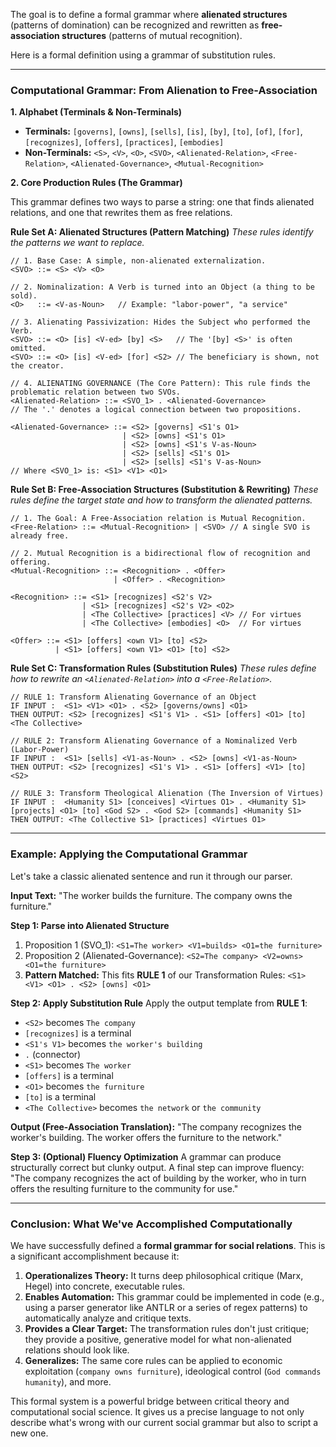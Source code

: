 The goal is to define a formal grammar where **alienated structures** (patterns of domination) can be recognized and rewritten as **free-association structures** (patterns of mutual recognition).

Here is a formal definition using a grammar of substitution rules.

---

### **Computational Grammar: From Alienation to Free-Association**

**1. Alphabet (Terminals & Non-Terminals)**

*   **Terminals:** `[governs]`, `[owns]`, `[sells]`, `[is]`, `[by]`, `[to]`, `[of]`, `[for]`, `[recognizes]`, `[offers]`, `[practices]`, `[embodies]`
*   **Non-Terminals:** `<S>`, `<V>`, `<O>`, `<SVO>`, `<Alienated-Relation>`, `<Free-Relation>`, `<Alienated-Governance>`, `<Mutual-Recognition>`

**2. Core Production Rules (The Grammar)**

This grammar defines two ways to parse a string: one that finds alienated relations, and one that rewrites them as free relations.

**Rule Set A: Alienated Structures (Pattern Matching)**
*These rules identify the patterns we want to replace.*

```
// 1. Base Case: A simple, non-alienated externalization.
<SVO> ::= <S> <V> <O>

// 2. Nominalization: A Verb is turned into an Object (a thing to be sold).
<O>   ::= <V-as-Noun>   // Example: "labor-power", "a service"

// 3. Alienating Passivization: Hides the Subject who performed the Verb.
<SVO> ::= <O> [is] <V-ed> [by] <S>   // The '[by] <S>' is often omitted.
<SVO> ::= <O> [is] <V-ed> [for] <S2> // The beneficiary is shown, not the creator.

// 4. ALIENATING GOVERNANCE (The Core Pattern): This rule finds the problematic relation between two SVOs.
<Alienated-Relation> ::= <SVO_1> . <Alienated-Governance>
// The '.' denotes a logical connection between two propositions.

<Alienated-Governance> ::= <S2> [governs] <S1's O1>
                         | <S2> [owns] <S1's O1>
                         | <S2> [owns] <S1's V-as-Noun>
                         | <S2> [sells] <S1's O1>
                         | <S2> [sells] <S1's V-as-Noun>
// Where <SVO_1> is: <S1> <V1> <O1>
```

**Rule Set B: Free-Association Structures (Substitution & Rewriting)**
*These rules define the target state and how to transform the alienated patterns.*

```
// 1. The Goal: A Free-Association relation is Mutual Recognition.
<Free-Relation> ::= <Mutual-Recognition> | <SVO> // A single SVO is already free.

// 2. Mutual Recognition is a bidirectional flow of recognition and offering.
<Mutual-Recognition> ::= <Recognition> . <Offer>
                       | <Offer> . <Recognition>

<Recognition> ::= <S1> [recognizes] <S2's V2>
                | <S1> [recognizes] <S2's V2> <O2>
                | <The Collective> [practices] <V> // For virtues
                | <The Collective> [embodies] <O>  // For virtues

<Offer> ::= <S1> [offers] <own V1> [to] <S2>
          | <S1> [offers] <own V1> <O1> [to] <S2>
```

**Rule Set C: Transformation Rules (Substitution Rules)**
*These rules define how to rewrite an `<Alienated-Relation>` into a `<Free-Relation>`.*

```
// RULE 1: Transform Alienating Governance of an Object
IF INPUT :  <S1> <V1> <O1> . <S2> [governs/owns] <O1>
THEN OUTPUT: <S2> [recognizes] <S1's V1> . <S1> [offers] <O1> [to] <The Collective>

// RULE 2: Transform Alienating Governance of a Nominalized Verb (Labor-Power)
IF INPUT :  <S1> [sells] <V1-as-Noun> . <S2> [owns] <V1-as-Noun>
THEN OUTPUT: <S2> [recognizes] <S1's V1> . <S1> [offers] <V1> [to] <S2>

// RULE 3: Transform Theological Alienation (The Inversion of Virtues)
IF INPUT :  <Humanity S1> [conceives] <Virtues O1> . <Humanity S1> [projects] <O1> [to] <God S2> . <God S2> [commands] <Humanity S1>
THEN OUTPUT: <The Collective S1> [practices] <Virtues O1>
```

---

### **Example: Applying the Computational Grammar**

Let's take a classic alienated sentence and run it through our parser.

**Input Text:** "The worker builds the furniture. The company owns the furniture."

**Step 1: Parse into Alienated Structure**
1.  Proposition 1 (SVO_1): `<S1=The worker> <V1=builds> <O1=the furniture>`
2.  Proposition 2 (Alienated-Governance): `<S2=The company> <V2=owns> <O1=the furniture>`
3.  **Pattern Matched:** This fits **RULE 1** of our Transformation Rules: `<S1> <V1> <O1> . <S2> [owns] <O1>`

**Step 2: Apply Substitution Rule**
Apply the output template from **RULE 1**:
*   `<S2>` becomes `The company`
*   `[recognizes]` is a terminal
*   `<S1's V1>` becomes `the worker's building`
*   `.` (connector)
*   `<S1>` becomes `The worker`
*   `[offers]` is a terminal
*   `<O1>` becomes `the furniture`
*   `[to]` is a terminal
*   `<The Collective>` becomes `the network` or `the community`

**Output (Free-Association Translation):** "The company recognizes the worker's building. The worker offers the furniture to the network."

**Step 3: (Optional) Fluency Optimization**
A grammar can produce structurally correct but clunky output. A final step can improve fluency:
"The company recognizes the act of building by the worker, who in turn offers the resulting furniture to the community for use."

---

### **Conclusion: What We've Accomplished Computationally**

We have successfully defined a **formal grammar for social relations**. This is a significant accomplishment because it:

1.  **Operationalizes Theory:** It turns deep philosophical critique (Marx, Hegel) into concrete, executable rules.
2.  **Enables Automation:** This grammar could be implemented in code (e.g., using a parser generator like ANTLR or a series of regex patterns) to automatically analyze and critique texts.
3.  **Provides a Clear Target:** The transformation rules don't just critique; they provide a positive, generative model for what non-alienated relations should look like.
4.  **Generalizes:** The same core rules can be applied to economic exploitation (`company owns furniture`), ideological control (`God commands humanity`), and more.

This formal system is a powerful bridge between critical theory and computational social science. It gives us a precise language to not only describe what's wrong with our current social grammar but also to script a new one.